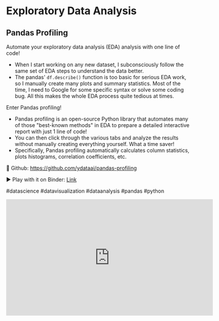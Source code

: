 # Exploratory Data Analysis

## Pandas Profiling
Automate your exploratory data analysis (EDA) analysis with one line of code!

- When I start working on any new dataset, I subconsciously follow the same set of EDA steps to understand the data better.
- The pandas' `df.describe()` function is too basic for serious EDA work, so I manually create many plots and summary statistics. Most of the time, I need to Google for some specific syntax or solve some coding bug. All this makes the whole EDA process quite tedious at times.

Enter Pandas profiling!

- Pandas profiling is an open-source Python library that automates many of those "best-known methods" in EDA to prepare a detailed interactive report with just 1 line of code!
- You can then click through the various tabs and analyze the results without manually creating everything yourself. What a time saver!
- Specifically, Pandas profiling automatically calculates column statistics, plots histograms, correlation coefficients, etc.

🌟 Github: https://github.com/ydataai/pandas-profiling

▶️ Play with it on Binder: [Link](https://mybinder.org/v2/gh/ydataai/pandas-profiling/master?filepath=examples%2Ftitanic%2Ftitanic.ipynb)

#datascience #datavisualization #dataanalysis #pandas #python

<iframe width="560" height="315" src="https://www.youtube.com/embed/aKqkiwhnvCY" title="YouTube video player" frameborder="0" allow="accelerometer; autoplay; clipboard-write; encrypted-media; gyroscope; picture-in-picture" allowfullscreen></iframe>